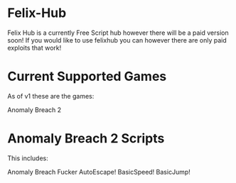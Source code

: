 # Felix-Hub

Felix Hub is a currently Free Script hub however there will be a paid version soon!
If you would like to use felixhub you can however there are only paid exploits that work!

# Current Supported Games
As of v1 these are the games:

Anomaly Breach 2

# Anomaly Breach 2 Scripts

This includes:

Anomaly Breach Fucker AutoEscape!
BasicSpeed!
BasicJump!
